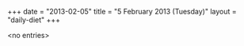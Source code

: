 +++
date = "2013-02-05"
title = "5 February 2013 (Tuesday)"
layout = "daily-diet"
+++


\<no entries\>

